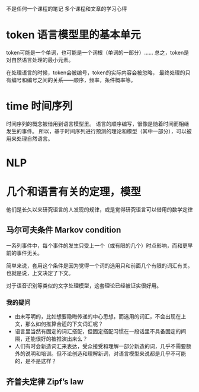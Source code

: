不是任何一个课程的笔记
多个课程和文章的学习心得

# token 语言模型里的基本单元

token可能是一个单词，也可能是一个词根（单词的一部分）……
总之，token是对自然语言处理的最小元素。

在处理语言的时候，token会被编号，token的实际内容会被忽略，
最终处理的只有编号和编号之间的关系——顺序，频率，条件概率等。


# time 时间序列

时间序列的概念被借用到语言模型里。
语言的顺序编写，很像是随着时间而相继发生的事件。
所以，基于时间序列进行预测的理论和模型（其中一部分），可以被用来处理自然语言。


# NLP  


# 几个和语言有关的定理，模型
他们是长久以来研究语言的人发现的规律，或是觉得研究语言可以借用的数学定律

## 马尔可夫条件 Markov condition
一系列事件中，每个事件的发生只受上一个（或有限的几个）时点影响，而和更早前的事件无关。

简单来说，套用这个条件是因为觉得一个词的选用只和前面几个有限的词汇有关。也就是说，上文决定了下文。

对于语音识别等类似的文字处理模型，这套理论已经被证实很好用。

### 我的疑问
- 由未写明的，比如想要隐晦传递的中心思想，而选用的词汇，不会出现在上文，那么如何推算合适的下文词汇呢？
- 语言里当然有固定的词汇搭配，但固定搭配习惯在一段话里不具备固定的间隔，还能很好的被推演出来么？
- 人们有时会新造词汇来表达，受众接受和理解一部分新造的词，几乎不需要额外的说明和培训。但不论创造和理解新词，对语言模型来说都是几乎不可能的，是不是这样？


## 齐普夫定律 Zipf’s law